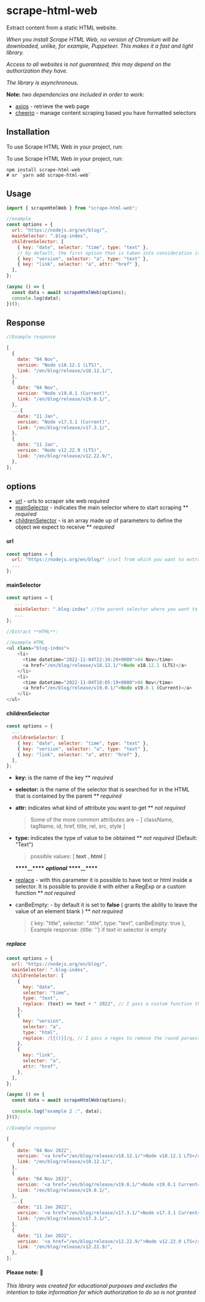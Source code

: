 # scrape-html-web

Extract content from a static HTML website.

_When you install Scrape HTML Web, no version of Chromium will be downloaded, unlike, for example, Puppeteer.
This makes it a fast and light library._

_Access to all websites is not guaranteed, this may depend on the authorization they have._

_The library is asynchronous._

**Note:**
_two dependencies are included in order to work:_

- [axios](https://www.npmjs.com/package/cheerio) - retrieve the web page
- [cheerio](https://www.npmjs.com/package/axios) - manage content scraping based you have formatted selectors

## Installation

To use Scrape HTML Web in your project, run:

To use Scrape HTML Web in your project, run:

```
npm install scrape-html-web
# or `yarn add scrape-html-web`
```

## Usage

```javascript
import { scrapeHtmlWeb } from "scrape-html-web";

//example
const options = {
  url: "https://nodejs.org/en/blog/",
  mainSelector: ".blog-index",
  childrenSelector: [
    { key: "date", selector: "time", type: "text" },
    // by default, the first option that is taken into consideration is att
    { key: "version", selector: "a", type: "text" },
    { key: "link", selector: "a", attr: "href" },
  ],
};

(async () => {
  const data = await scrapeHtmlWeb(options);
  console.log(data);
})();
```

## Response

```javascript
//Example response

[
  {
    date: "04 Nov",
    version: "Node v18.12.1 (LTS)",
    link: "/en/blog/release/v18.12.1/",
  },
  {
    date: "04 Nov",
    version: "Node v19.0.1 (Current)",
    link: "/en/blog/release/v19.0.1/",
  },
  ...{
    date: "11 Jan",
    version: "Node v17.3.1 (Current)",
    link: "/en/blog/release/v17.3.1/",
  },
  {
    date: "11 Jan",
    version: "Node v12.22.9 (LTS)",
    link: "/en/blog/release/v12.22.9/",
  },
];
```

## options

- [url](#url) - urls to scraper site web _required_
- [mainSelector](#mainselector) - indicates the main selector where to start scraping \*\* _required_
- [childrenSelector](#childrenselector) - is an array made up of parameters to define the object we expect to receive \*\* _required_

#### url

```javascript
const options = {
  url: "https://nodejs.org/en/blog/" //url from which you want to extrapolate the data,
  ...
};
```

#### mainSelector

```javascript
const options = {
   ...
   mainSelector: ".blog-index" //the parent selector where you want to start from,
   ...
};

//Extract **HTML**:

//example HTML
<ul class="blog-index">
    <li>
      <time datetime="2022-11-04T22:34:29+0000">04 Nov</time>
      <a href="/en/blog/release/v18.12.1/">Node v18.12.1 (LTS)</a>
    </li>
    <li>
      <time datetime="2022-11-04T18:05:19+0000">04 Nov</time>
      <a href="/en/blog/release/v19.0.1/">Node v19.0.1 (Current)</a>
    </li>
</ul>
```

#### childrenSelector

```javascript
const options = {
  ...
  childrenSelector: [
    { key: "date", selector: "time", type: "text" },
    { key: "version", selector: "a", type: "text" },
    { key: "link", selector: "a", attr: "href" },
  ],
};
```

- **key:** is the name of the key \*\* _required_
- **selector:** is the name of the selector that is searched for in the HTML that is contained by the parent \*\* _required_
- **attr:** indicates what kind of attribute you want to get \*\* _not required_
  > Some of the more common attributes are − [ className, tagName, id, href, title, rel, src, style ]
- **type:** indicates the type of value to be obtained \*\* _not required_ (Default: "Text")

  > possible values: [ **text** , **html** ]

  **\*\*\*\***\_\_**\*\*\*\*** **_optional_** **\*\*\*\***\_\_**\*\*\*\***

- [replace](#replace) - with this parameter it is possible to have text or html inside a selector.
  It is possible to provide it with either a RegExp or a custom function \*\* _not required_

- canBeEmpty: - by default it is set to **false** ( grants the ability to leave the value of an element blank ) \*\* _not required_
  > { key: "title", selector: ".title", type: "text", canBeEmpty: true }, Example response: {title: ''} if text in selector is empty

##### replace

```javascript
const options = {
  url: "https://nodejs.org/en/blog/",
  mainSelector: ".blog-index",
  childrenSelector: [
    {
      key: "date",
      selector: "time",
      type: "text",
      replace: (text) => text + " 2022", // I pass a custom function that adds the "2022" test to the date I get from the selector
    },
    {
      key: "version",
      selector: "a",
      type: "html",
      replace: /[{()}]/g, // I pass a regex to remove the round paraesthesia within the html
    },
    {
      key: "link",
      selector: "a",
      attr: "href",
    },
  ],
};

(async () => {
  const data = await scrapeHtmlWeb(options);

  console.log("example 2 :", data);
})();
```

```javascript
//Example response

[
  {
    date: "04 Nov 2022",
    version: '<a href="/en/blog/release/v18.12.1/">Node v18.12.1 LTS</a>',
    link: "/en/blog/release/v18.12.1/",
  },
  {
    date: "04 Nov 2022",
    version: '<a href="/en/blog/release/v19.0.1/">Node v19.0.1 Current</a>',
    link: "/en/blog/release/v19.0.1/",
  },
  ...{
    date: "11 Jan 2022",
    version: '<a href="/en/blog/release/v17.3.1/">Node v17.3.1 Current</a>',
    link: "/en/blog/release/v17.3.1/",
  },
  {
    date: "11 Jan 2022",
    version: '<a href="/en/blog/release/v12.22.9/">Node v12.22.9 LTS</a>',
    link: "/en/blog/release/v12.22.9/",
  },
];
```

#### Please note: 🙏

_This library was created for educational purposes and excludes the intention to take information for which authorization to do so is not granted_
